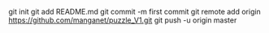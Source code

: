git init git add README.md git commit -m first commit git remote add origin https://github.com/manganet/puzzle_V1.git git push -u origin master
